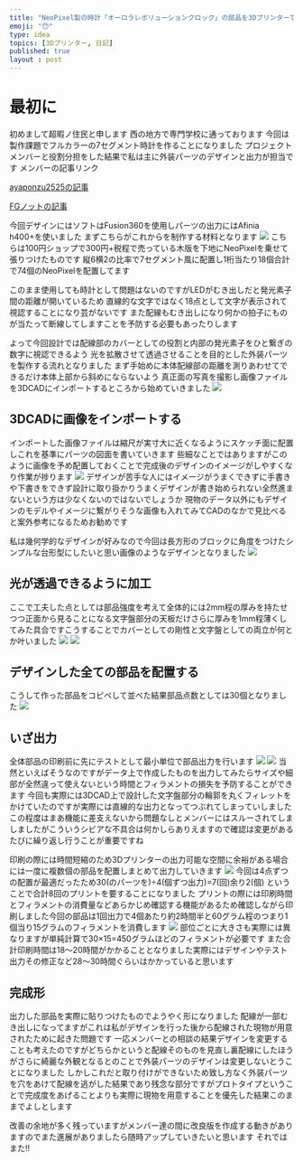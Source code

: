 ```yaml
---
title: "NeoPixel製の時計「オーロラレボリューションクロック」の部品を3Dプリンターで出力してみた"
emoji: "😯"
type: idea
topics: [3Dプリンター, 日記]
published: true
layout : post
---
```

# 最初に
初めまして超暇ノ住民と申します
西の地方で専門学校に通っております
今回は製作課題でフルカラーの7セグメント時計を作ることになりました
プロジェクトメンバーと役割分担をした結果で私は主に外装パーツのデザインと出力が担当です
メンバーの記事リンク

[ayaponzu2525の記事](https://zenn.dev/ayaponzu2525/articles/seven_segclock)

[FGノットの記事](https://zenn.dev/kai_z/articles/7segu_clock_zenn)

<!--ここに画像を入れる-->
今回デザインにはソフトはFusion360を使用しパーツの出力にはAfinia h400+を使いました
まずこちらがこれからを制作する材料となります
![](assets\images\aurora_revolution\DSC_3101.jpg)
こちらは100円ショップで300円+税程で売っている木版を下地にNeoPixelを乗せて張りつけたものです
縦6横2の比率で7セグメント風に配置し1桁当たり18個合計で74個のNeoPixelを配置してます
<!--![](/images/neopix.JPG)-->
このまま使用しても時計として問題はないのですがLEDがむき出しだと発光素子間の距離が開いているため
直線的な文字ではなく18点として文字が表示されて視認することになり芸がないです
また配線もむき出しになり何かの拍子にものが当たって断線してしますことを予防する必要もあったりします

よって今回設計では配線部のカバーとしての役割と内部の発光素子をひと繋ぎの数字に視認できるよう
光を拡散させて透過させることを目的とした外装パーツを製作する流れとなりました
まず手始めに本体配線部の距離を測りあわせてできるだけ本体上部から斜めにならないよう
真正面の写真を撮影し画像ファイルを3DCADにインポートするところから始めていきました
![](assets\images\aurora_revolution\neopxc.png)
## 3DCADに画像をインポートする
インポートした画像ファイルは縮尺が実寸大に近くなるようにスケッチ面に配置しこれを基準にパーツの図面を書いていきます
些細なことではありますがこのように画像を予め配置しておくことで完成後のデザインのイメージがしやすくなり作業が捗ります
![](assets\images\aurora_revolution\neopxc1.png)
デザインが苦手な人にはイメージがうまくできずに手書きや下書きをできず設計に取り掛かりうまくデザインが書き始められない全然進まないという方は少なくないのではないでしょうか
現物のデータ以外にもデザインのモデルやイメージに繋がりそうな画像も入れてみてCADのなかで見比べると案外参考になるためお勧めです

私は幾何学的なデザインが好みなので今回は長方形のブロックに角度をつけたシンプルな台形型にしたいと思い画像のようなデザインとなりました
![](assets\images\aurora_revolution\neopxc4.png)
## 光が透過できるように加工
ここで工夫した点としては部品強度を考えて全体的には2mm程の厚みを持たせつつ正面から見ることになる文字盤部分の天板だけさらに厚みを1mm程薄くしてみた具合ですこうすることでカバーとしての剛性と文字盤としての両立が何とか叶いました
![](assets\images\aurora_revolution\neopxc5.png)
![](assets\images\aurora_revolution\neopxc6.png)
## デザインした全ての部品を配置する
こうして作った部品をコピペして並べた結果部品点数としては30個となりました
![](assets\images\aurora_revolution\neopxc7.png)
## いざ出力
全体部品の印刷前に先にテストとして最小単位で部品出力を行います
![](assets\images\aurora_revolution\pxcafi.png)
![](assets\images\aurora_revolution\pxcafi1.png)
当然といえばそうなのですがデータ上で作成したものを出力してみたらサイズや細部が全然違って使えないという時間とフィラメントの損失を予防することができます
今回も実際には3DCAD上で設計した文字盤部分の輪郭を丸くフィレットをかけていたのですが実際には直線的な出力となってつぶれてしまっていしました
この程度はまあ機能に差支えないから問題なしとメンバーにはスルーされてしましましたがこういうシビアな不具合は何かしらありえますので確認は変更があるたびに繰り返し行うことが重要ですね

印刷の際には時間短縮のため3Dプリンターの出力可能な空間に余裕がある場合には一度に複数個の部品を配置しまとめて出力していきます
![](assets\images\aurora_revolution\pxcafi2.png)
今回は4点ずつの配置が最適だったため30(のパーツを)÷4(個ずつ出力)=7(回)余り2(個) ということで合計8回のプリントを要することになりました
プリントの際には印刷時間とフィラメントの消費量などあらかじめ確認する機能があるため確認しながら印刷しました今回の部品は1回出力で4個あたり約2時間半と60グラム程のつまり1個当り15グラムのフィラメントを消費します
![](assets\images\aurora_revolution\pxcafi3.png)
部位ごとに大きさも実際には異なりますが単純計算で30×15=450グラムほどのフィラメントが必要です
また合計印刷時間は18～20時間がかかることとなりました実際にはデザインやテスト出力その修正など28～30時間ぐらいはかかっていると思います
## 完成形
出力した部品を実際に貼りつけたものでようやく形になりました
配線が一部むき出しになってますがこれは私がデザインを行った後から配線された現物が用意されたために起きた問題です
一応メンバーとの相談の結果デザインを変更することも考えたのですがどちらかというと配線そのものを見直し裏配線にしたほうがさらに綺麗な外観となるとのことで外装パーツのデザインは変更しないとうことになりました
しかしこれだと取り付けができないため致し方なく外装パーツを穴をあけて配線を逃がした結果であり残念な部分ですがプロトタイプということで完成度をあげることよりも実際に現物を用意することを優先した結果このままでよしとします

改善の余地が多く残っていますがメンバー達の間に改良版を作成する動きがありますのでまた進展がありましたら随時アップしていきたいと思います
それではまた!!